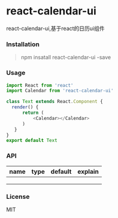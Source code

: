 # react-calendar-ui

react-calendar-ui,基于react的日历ui组件

###  Installation

> npm insatall  react-calendar-ui -save

###  Usage

```javascript
import React from 'react'
import Calendar from 'react-calendar-ui'

class Text extends React.Component {
  render() {
	  return (
          <Calendar></Calendar>
	  )
   }
}
export default Text
```

###  API

| name | type | default | explain |
| ---- | ---- | ------- | ------- |
|      |      |         |         |
|      |      |         |         |
|      |      |         |         |

###  License

MIT

